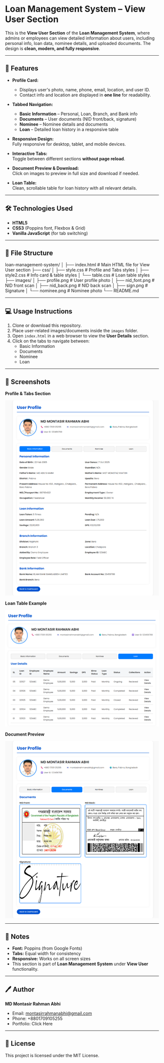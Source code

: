 # Loan Management System – View User Section

This is the **View User Section** of the **Loan Management System**, where admins or employees can view detailed information about users, including personal info, loan data, nominee details, and uploaded documents. The design is **clean, modern, and fully responsive**.

---

## 🚀 Features

- **Profile Card:**  
  - Displays user's photo, name, phone, email, location, and user ID.
  - Contact info and location are displayed in **one line** for readability.

- **Tabbed Navigation:**  
  - **Basic Information** – Personal, Loan, Branch, and Bank info  
  - **Documents** – User documents (NID front/back, signature)  
  - **Nominee** – Nominee details and documents  
  - **Loan** – Detailed loan history in a responsive table  

- **Responsive Design:**  
  Fully responsive for desktop, tablet, and mobile devices.

- **Interactive Tabs:**  
  Toggle between different sections **without page reload**.

- **Document Preview & Download:**  
  Click on images to preview in full size and download if needed.

- **Loan Table:**  
  Clean, scrollable table for loan history with all relevant details.

---

## 🛠 Technologies Used

- **HTML5**
- **CSS3** (Poppins font, Flexbox & Grid)
- **Vanilla JavaScript** (for tab switching)

---

## 📁 File Structure

loan-management-system/
│
├── index.html # Main HTML file for View User section
├── css/
│ ├── style.css # Profile and Tabs styles
│ ├── style2.css # Info card & table styles
│ └── table.css # Loan table styles
├── images/
│ ├── profile.png # User profile photo
│ ├── nid_font.png # NID front scan
│ ├── nid_back.png # NID back scan
│ ├── sign.png # Signature
│ └── nominee.png # Nominee photo
└── README.md


---

## 💻 Usage Instructions

1. Clone or download this repository.
2. Place user-related images/documents inside the `images` folder.
3. Open `index.html` in a web browser to view the **User Details** section.
4. Click on the tabs to navigate between:
   - Basic Information
   - Documents
   - Nominee
   - Loan

---

## 🎨 Screenshots

**Profile & Tabs Section**  

<img src="images/view_user_profile.png">

**Loan Table Example**  

<img src="images/view_user_table.png">

**Document Preview**  

<img src="images/view_user_docs.png">



---

## 📌 Notes

- **Font:** Poppins (from Google Fonts)  
- **Tabs:** Equal width for consistency  
- **Responsive:** Works on all screen sizes  
- This section is part of **Loan Management System** under **View User** functionality.

---

## 🖊 Author

**MD Montasir Rahman Abhi**  
- Email: montasirrahmanabhi@gmail.com  
- Phone: +8801709105255  
- Portfolio: <a herf="https://www.montasirabhi.com/">Click Here</a>

---

## 📄 License

This project is licensed under the MIT License.  

